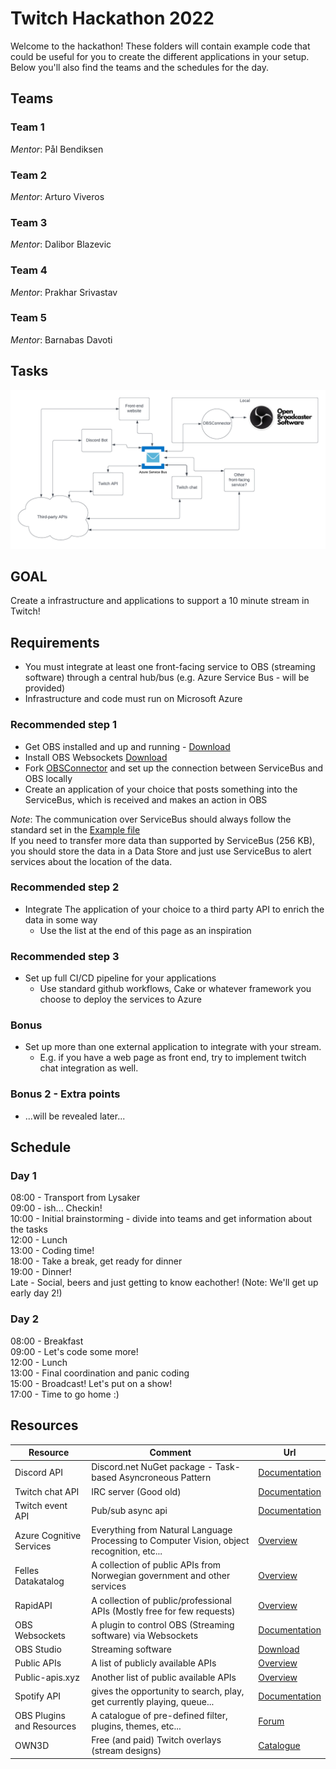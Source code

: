 # Twitch Hackathon 2022

Welcome to the hackathon!
These folders will contain example code that could be useful for you to create the different applications in your setup.
Below you'll also find the teams and the schedules for the day.

## Teams

### Team 1
*Mentor*: Pål Bendiksen

### Team 2
*Mentor*: Arturo Viveros

### Team 3
*Mentor*: Dalibor Blazevic

### Team 4
*Mentor*: Prakhar Srivastav

### Team 5
*Mentor*: Barnabas Davoti

## Tasks 

![Architecture model](/TwitchHackathon2022.png "Architecture model")

## GOAL
Create a infrastructure and applications to support a 10 minute stream in Twitch!

## Requirements
- You must integrate at least one front-facing service to OBS (streaming software) through a central hub/bus (e.g. Azure Service Bus - will be provided)
- Infrastructure and code must run on Microsoft Azure

### Recommended step 1
- Get OBS installed and up and running - [Download](https://obsproject.com)
- Install OBS Websockets [Download](https://obsproject.com/forum/resources/obs-websocket-remote-control-obs-studio-from-websockets.466/)
- Fork [OBSConnector](/OBSConnector/) and set up the connection between ServiceBus and OBS locally
- Create an application of your choice that posts something into the ServiceBus, which is received and makes an action in OBS

*Note*: The communication over ServiceBus should always follow the standard set in the [Example file](/CommunicationModel_Example.json)
<br>
If you need to transfer more data than supported by ServiceBus (256 KB), you should store the data in a Data Store and just use ServiceBus to alert services about the location of the data.

### Recommended step 2
- Integrate The application of your choice to a third party API to enrich the data in some way
    - Use the list at the end of this page as an inspiration

### Recommended step 3
- Set up full CI/CD pipeline for your applications
    - Use standard github workflows, Cake or whatever framework you choose to deploy the services to Azure

### Bonus
- Set up more than one external application to integrate with your stream.
    - E.g. if you have a web page as front end, try to implement twitch chat integration as well. 

### Bonus 2 - Extra points
- ...will be revealed later...

## Schedule
### Day 1
08:00 - Transport from Lysaker<br>
09:00 - ish... Checkin!<br>
10:00 - Initial brainstorming - divide into teams and get information about the tasks<br>
12:00 - Lunch<br>
13:00 - Coding time!<br>
18:00 - Take a break, get ready for dinner<br>
19:00 - Dinner!<br>
Late - Social, beers and just getting to know eachother! (Note: We'll get up early day 2!)<br>

### Day 2
08:00 - Breakfast<br>
09:00 - Let's code some more!<br>
12:00 - Lunch<br>
13:00 - Final coordination and panic coding<br>
15:00 - Broadcast! Let's put on a show!<br>
17:00 - Time to go home :)<br>

## Resources 

| Resource                  | Comment                                                                                    | Url                                                                                                                                                                                                                                                                                                                                                                                                     |
| ------------------------- | ------------------------------------------------------------------------------------------ | ------------------------------------------------------------------------------------------------------------------------------------------------------------------------------------------------------------------------------------------------------------------------------------------------------------------------------------------------------------------------------------------------------- |
| Discord API               | Discord.net NuGet package - Task-based Asyncroneous Pattern                                | [Documentation](https://discordnet.dev/guides/introduction/intro.html)                                                                                                                                                                                                                                                                                                                                  |
| Twitch chat API           | IRC server (Good old)                                                                      | [Documentation](https://dev.twitch.tv/docs/irc/tags)                                                                                                                                                                                                                                                                                                                                                    |
| Twitch event API          | Pub/sub async api                                                                          | [Documentation](https://dev.twitch.tv/docs/eventsub)                                                                                                                                                                                                                                                                                                                                                    |
| Azure Cognitive Services  | Everything from Natural Language Processing to Computer Vision, object recognition, etc... | [Overview](https://azure.microsoft.com/en-us/services/cognitive-services/?&ef_id=CjwKCAiA9tyQBhAIEiwA6tdCrIP6a8YFN6_GuIoy3Gi6fDSvccMcv2KAusT5aWdJizSVtyJPlUnRvBoCHgMQAvD_BwE:G:s&OCID=AID2200230_SEM_CjwKCAiA9tyQBhAIEiwA6tdCrIP6a8YFN6_GuIoy3Gi6fDSvccMcv2KAusT5aWdJizSVtyJPlUnRvBoCHgMQAvD_BwE:G:s&gclid=CjwKCAiA9tyQBhAIEiwA6tdCrIP6a8YFN6_GuIoy3Gi6fDSvccMcv2KAusT5aWdJizSVtyJPlUnRvBoCHgMQAvD_BwE) |
| Felles Datakatalog        | A collection of public APIs from Norwegian government and other services                   | [Overview](https://data.norge.no)                                                                                                                                                                                                                                                                                                                                                                       |
| RapidAPI                  | A collection of public/professional APIs (Mostly free for few requests)                    | [Overview](https://rapidapi.com/hub)                                                                                                                                                                                                                                                                                                                                                                    |
| OBS Websockets            | A plugin to control OBS (Streaming software) via Websockets                                | [Documentation](https://github.com/obsproject/obs-websocket/blob/4.x-current/README.md)                                                                                                                                                                                                                                                                                                                 |
| OBS Studio                | Streaming software                                                                         | [Download](https://obsproject.com)                                                                                                                                                                                                                                                                                                                                                                      |
| Public APIs               | A list of publicly available APIs                                                          | [Overview](https://github.com/public-apis/public-apis)                                                                                                                                                                                                                                                                                                                                                  |
| Public-apis.xyz           | Another list of public available APIs                                                      | [Overview](https://public-apis.xyz)                                                                                                                                                                                                                                                                                                                                                                     |
| Spotify API               | gives the opportunity to search, play, get currently playing, queue...                     | [Documentation](https://developer.spotify.com/console/)                                                                                                                                                                                                                                                                                                                                                 |
| OBS Plugins and Resources | A catalogue of pre-defined filter, plugins, themes, etc...                                 | [Forum](https://obsproject.com/forum/resources/)                                                                                                                                                                                                                                                                                                                                                        |
| OWN3D                     | Free (and paid) Twitch overlays (stream designs)                                           | [Catalogue](https://www.own3d.tv/en/shop/twitch-stream-overlays-templates/)                                                                                                                                                                                                                                                                                                                                                                                                        |

